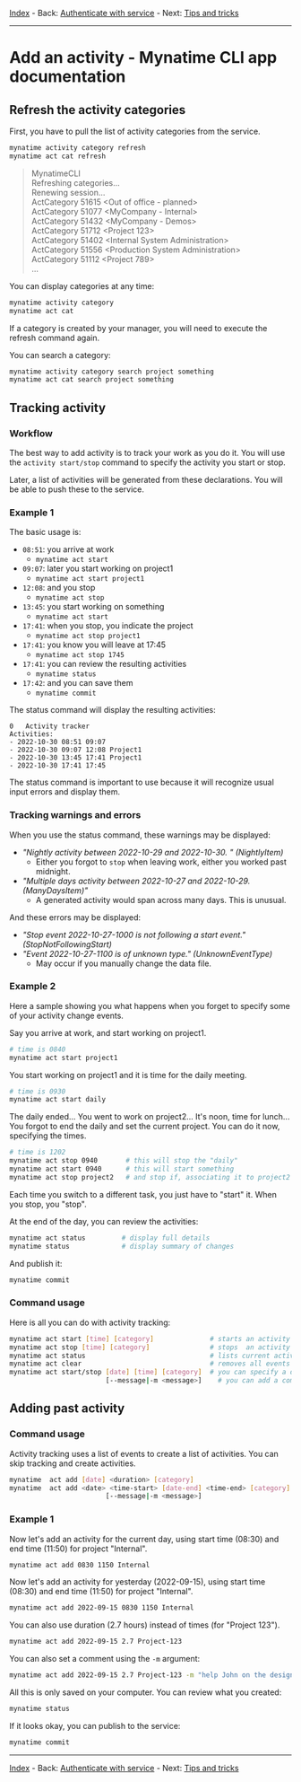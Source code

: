 
[Index](AppCLI.0Index.en.md) - Back: [Authenticate with service](AppCLI.Authenticate.en.md) - Next: [Tips and tricks](AppCLI.Tips-tricks.en.md)

---

Add an activity - Mynatime CLI app documentation
====================================

Refresh the activity categories
-----------------------------------

First, you have to pull the list of activity categories from the service.

```bash
mynatime activity category refresh
mynatime act cat refresh
```

> MynatimeCLI   
> Refreshing categories...  
Renewing session...  
ActCategory 51615 &lt;Out of office - planned&gt;   
ActCategory 51077 &lt;MyCompany - Internal&gt;  
ActCategory 51432 &lt;MyCompany - Demos&gt;  
ActCategory 51712 &lt;Project 123&gt;  
ActCategory 51402 &lt;Internal System Administration&gt;      
ActCategory 51556 &lt;Production System Administration&gt;  
ActCategory 51112 &lt;Project 789&gt;  
> ...

You can display categories at any time:

```bash
mynatime activity category
mynatime act cat
```

If a category is created by your manager, you will need to execute the refresh command again.

You can search a category:

```bash
mynatime activity category search project something
mynatime act cat search project something
```


Tracking activity
-----------------------------------

### Workflow

The best way to add activity is to track your work as you do it. You will use the `activity start/stop` command to specify the activity you start or stop. 

Later, a list of activities will be generated from these declarations. You will be able to push these to the service. 


### Example 1

The basic usage is:

- `08:51`: you arrive at work
    - `mynatime act start`
- `09:07`: later you start working on project1
    - `mynatime act start project1`
- `12:08`: and you stop
    - `mynatime act stop`
- `13:45`: you start working on something
    - `mynatime act start`
- `17:41`: when you stop, you indicate the project
    - `mynatime act stop project1`
- `17:41`: you know you will leave at 17:45
    - `mynatime act stop 1745`
- `17:41`: you can review the resulting activities
    - `mynatime status`
- `17:42`: and you can save them
    - `mynatime commit`

The status command will display the resulting activities:

```
0	Activity tracker
Activities:
- 2022-10-30 08:51 09:07
- 2022-10-30 09:07 12:08 Project1
- 2022-10-30 13:45 17:41 Project1
- 2022-10-30 17:41 17:45
```

The status command is important to use because it will recognize usual input errors and display them. 


### Tracking warnings and errors

When you use the status command, these warnings may be displayed:

- *"Nightly activity between 2022-10-29 and 2022-10-30. " (NightlyItem)*
    - Either you forgot to `stop` when leaving work, either you worked past midnight.
- *"Multiple days activity between 2022-10-27 and 2022-10-29. (ManyDaysItem)"*
    - A generated activity would span across many days. This is unusual. 

And these errors may be displayed:

- *"Stop event 2022-10-27-1000 is not following a start event." (StopNotFollowingStart)*
- *"Event 2022-10-27-1100 is of unknown type." (UnknownEventType)*
    - May occur if you manually change the data file.


### Example 2

Here a sample showing you what happens when you forget to specify some of your activity change events.

Say you arrive at work, and start working on project1.

```bash
# time is 0840
mynatime act start project1
```

You start working on project1 and it is time for the daily meeting.

```bash
# time is 0930
mynatime act start daily
```

The daily ended... You went to work on project2... It's noon, time for lunch...
You forgot to end the daily and set the current project. You can do it now, specifying the times. 

```bash
# time is 1202
mynatime act stop 0940       # this will stop the "daily"
mynatime act start 0940      # this will start something
mynatime act stop project2   # and stop if, associating it to project2
```

Each time you switch to a different task, you just have to "start" it.  When you stop, you "stop".

At the end of the day, you can review the activities:

```bash
mynatime act status         # display full details
mynatime status             # display summary of changes
```

And publish it:

```bash
mynatime commit
```


### Command usage

Here is all you can do with activity tracking:

```bash
mynatime act start [time] [category]              # starts an activity
mynatime act stop [time] [category]               # stops  an activity
mynatime act status                               # lists current activities
mynatime act clear                                # removes all events
mynatime act start/stop [date] [time] [category]  # you can specify a date
                        [--message|-m <message>]    # you can add a comment
```


Adding past activity
-----------------------------------

### Command usage

Activity tracking uses a list of events to create a list of activities. You can skip tracking and create activities. 

```bash
mynatime  act add [date] <duration> [category]                         # adds an activity
mynatime  act add <date> <time-start> [date-end] <time-end> [category] # adds an activity
                        [--message|-m <message>]                       # you can add a comment
```


### Example 1

Now let's add an activity for the current day, using start time (08:30) and end time (11:50) for project "Internal".

```bash
mynatime act add 0830 1150 Internal
```

Now let's add an activity for yesterday (2022-09-15), using start time (08:30) and end time (11:50) for project "Internal".

```bash
mynatime act add 2022-09-15 0830 1150 Internal
```

You can also use duration (2.7 hours) instead of times (for "Project 123").

```bash
mynatime act add 2022-09-15 2.7 Project-123
```

You can also set a comment using the `-m` argument:

```bash
mynatime act add 2022-09-15 2.7 Project-123 -m "help John on the design"
```

All this is only saved on your computer. You can review what you created:

```bash
mynatime status
```

If it looks okay, you can publish to the service:

```bash
mynatime commit
```


---

[Index](AppCLI.0Index.en.md) - Back: [Authenticate with service](AppCLI.Authenticate.en.md) - Next: [Tips and tricks](AppCLI.Tips-tricks.en.md)
